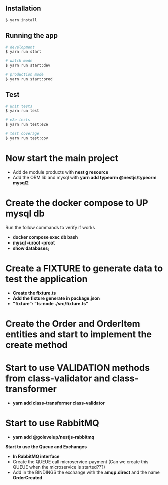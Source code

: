## Installation

```bash
$ yarn install
```

## Running the app

```bash
# development
$ yarn run start

# watch mode
$ yarn run start:dev

# production mode
$ yarn run start:prod
```

## Test

```bash
# unit tests
$ yarn run test

# e2e tests
$ yarn run test:e2e

# test coverage
$ yarn run test:cov
```

# Now start the main project

- Add de module products with **nest g resource**
- Add the ORM lib and mysql with **yarn add typeorm @nestjs/typeorm mysql2**

# Create the docker compose to UP mysql db

Run the follow commands to verify if works

- **docker compose exec db bash**
- **mysql -uroot -proot**
- **show databases;**

# Create a FIXTURE to generate data to test the application

- **Create the fixture.ts**
- **Add the fixture generate in package.json**
- **"fixture": "ts-node ./src/fixture.ts"**

# Create the Order and OrderItem entities and start to implement the create method

# Start to use VALIDATION methods from class-validator and class-transformer

- **yarn add class-transformer class-validator**

# Start to use RabbitMQ

- **yarn add @golevelup/nestjs-rabbitmq**

**Start to use the Queue and Exchanges**

- **In RabbitMQ interface**
- Create the QUEUE call microservice-payment (Can we create this QUEUE when the microservice is started???)
- Add in the BINDINGS the exchange with the **amqp.direct** and the name **OrderCreated**
